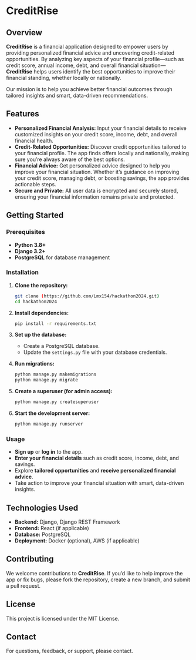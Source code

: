 # **CreditRise**

## **Overview**
**CreditRise** is a financial application designed to empower users by providing personalized financial advice and uncovering credit-related opportunities. By analyzing key aspects of your financial profile—such as credit score, annual income, debt, and overall financial situation—**CreditRise** helps users identify the best opportunities to improve their financial standing, whether locally or nationally.

Our mission is to help you achieve better financial outcomes through tailored insights and smart, data-driven recommendations.

## **Features**
- **Personalized Financial Analysis:** Input your financial details to receive customized insights on your credit score, income, debt, and overall financial health.
- **Credit-Related Opportunities:** Discover credit opportunities tailored to your financial profile. The app finds offers locally and nationally, making sure you’re always aware of the best options.
- **Financial Advice:** Get personalized advice designed to help you improve your financial situation. Whether it’s guidance on improving your credit score, managing debt, or boosting savings, the app provides actionable steps.
- **Secure and Private:** All user data is encrypted and securely stored, ensuring your financial information remains private and protected.

## **Getting Started**

### **Prerequisites**
- **Python 3.8+**
- **Django 3.2+**
- **PostgreSQL** for database management

### **Installation**
1. **Clone the repository:**
   ```bash
   git clone (https://github.com/Lmx154/hackathon2024.git)
   cd hackathon2024
   ```

2. **Install dependencies:**
   ```bash
   pip install -r requirements.txt
   ```

3. **Set up the database:**
   - Create a PostgreSQL database.
   - Update the `settings.py` file with your database credentials.

4. **Run migrations:**
   ```bash
   python manage.py makemigrations
   python manage.py migrate
   ```

5. **Create a superuser (for admin access):**
   ```bash
   python manage.py createsuperuser
   ```

6. **Start the development server:**
   ```bash
   python manage.py runserver
   ```

### **Usage**
- **Sign up** or **log in** to the app.
- **Enter your financial details** such as credit score, income, debt, and savings.
- Explore **tailored opportunities** and **receive personalized financial advice**.
- Take action to improve your financial situation with smart, data-driven insights.

## **Technologies Used**
- **Backend:** Django, Django REST Framework
- **Frontend:** React (if applicable)
- **Database:** PostgreSQL
- **Deployment:** Docker (optional), AWS (if applicable)

## **Contributing**
We welcome contributions to **CreditRise**. If you’d like to help improve the app or fix bugs, please fork the repository, create a new branch, and submit a pull request.

## **License**
This project is licensed under the MIT License.

## **Contact**
For questions, feedback, or support, please contact.
